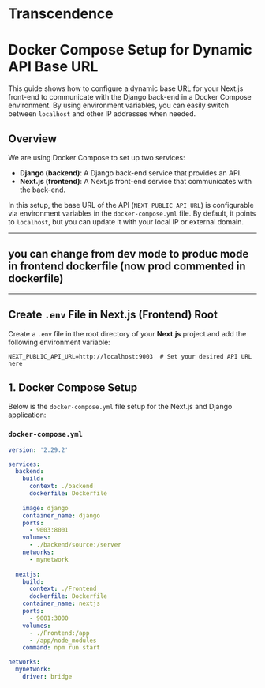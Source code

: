 # Transcendence
# Docker Compose Setup for Dynamic API Base URL

This guide shows how to configure a dynamic base URL for your Next.js front-end to communicate with the Django back-end in a Docker Compose environment. By using environment variables, you can easily switch between `localhost` and other IP addresses when needed.

## Overview

We are using Docker Compose to set up two services:

- **Django (backend)**: A Django back-end service that provides an API.
- **Next.js (frontend)**: A Next.js front-end service that communicates with the back-end.

In this setup, the base URL of the API (`NEXT_PUBLIC_API_URL`) is configurable via environment variables in the `docker-compose.yml` file. By default, it points to `localhost`, but you can update it with your local IP or external domain.

---
## you can change from dev mode to produc mode in frontend dockerfile (now prod commented in dockerfile) 
---
## Create `.env` File in Next.js (Frontend) Root

Create a `.env` file in the root directory of your **Next.js** project and add the following environment variable:

```env
NEXT_PUBLIC_API_URL=http://localhost:9003  # Set your desired API URL here
```
## 1. Docker Compose Setup

Below is the `docker-compose.yml` file setup for the Next.js and Django application:

### `docker-compose.yml`

```yaml
version: '2.29.2'

services:
  backend:
    build:
      context: ./backend
      dockerfile: Dockerfile
    
    image: django
    container_name: django
    ports:
      - 9003:8001
    volumes:
      - ./backend/source:/server
    networks:
      - mynetwork
  
  nextjs:
    build:
      context: ./Frontend
      dockerfile: Dockerfile
    container_name: nextjs
    ports:
      - 9001:3000
    volumes:
      - ./Frontend:/app
      - /app/node_modules
    command: npm run start 

networks:
  mynetwork:
    driver: bridge
